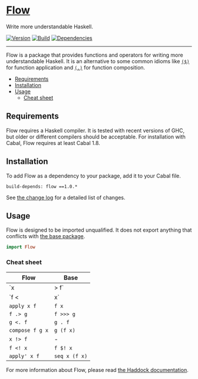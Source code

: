 # [Flow][]

Write more understandable Haskell.

[![Version][]](https://hackage.haskell.org/package/flow)
[![Build][]](https://travis-ci.org/tfausak/flow)
[![Dependencies][]](http://packdeps.haskellers.com/feed?needle=flow)

---

Flow is a package that provides functions and operators for writing more
understandable Haskell. It is an alternative to some common idioms like
[`($)`][] for function application and [`(.)`][] for function composition.

-   [Requirements](#requirements)
-   [Installation](#installation)
-   [Usage](#usage)
    -   [Cheat sheet](#cheat-sheet)

## Requirements

Flow requires a Haskell compiler. It is tested with recent versions of GHC, but
older or different compilers should be acceptable. For installation with Cabal,
Flow requires at least Cabal 1.8.

## Installation

To add Flow as a dependency to your package, add it to your Cabal file.

```
build-depends: flow ==1.0.*
```

See [the change log][] for a detailed list of changes.

## Usage

Flow is designed to be imported unqualified. It does not export anything that
conflicts with [the base package][].

``` hs
import Flow
```

### Cheat sheet

Flow            | Base
--------------- | -------------
`x |> f`        | `x & f`
`f <| x`        | `f $ x`
`apply x f`     | `f x`
`f .> g`        | `f >>> g`
`g <. f`        | `g . f`
`compose f g x` | `g (f x)`
`x !> f`        | -
`f <! x`        | `f $! x`
`apply' x f`    | `seq x (f x)`

For more information about Flow, please read [the Haddock documentation][].

[flow]: http://taylor.fausak.me/flow/
[version]: https://img.shields.io/hackage/v/flow.svg?label=version
[build]: https://img.shields.io/travis/tfausak/flow/master.svg?label=build
[dependencies]: https://img.shields.io/hackage-deps/v/flow.svg?label=dependencies
[`($)`]: http://hackage.haskell.org/package/base-4.8.0.0/docs/Prelude.html#v:-36-
[`(.)`]: http://hackage.haskell.org/package/base-4.8.0.0/docs/Prelude.html#v:.
[the change log]: CHANGELOG.md
[the base package]: http://hackage.haskell.org/package/base
[the haddock documentation]: https://hackage.haskell.org/package/flow/docs/Flow.html
